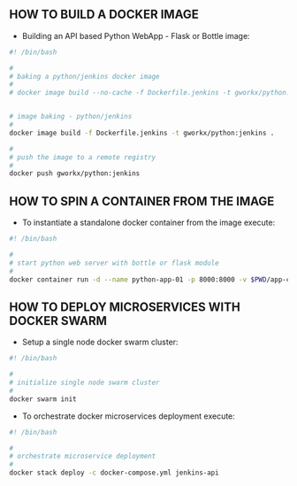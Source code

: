 ## HOW TO BUILD A DOCKER IMAGE

+ Building an API based Python WebApp - Flask or Bottle image:

```sh
#! /bin/bash

#
# baking a python/jenkins docker image
#
# docker image build --no-cache -f Dockerfile.jenkins -t gworkx/python:jenkins .


# image baking - python/jenkins
#
docker image build -f Dockerfile.jenkins -t gworkx/python:jenkins .

#
# push the image to a remote registry
#
docker push gworkx/python:jenkins
```

## HOW TO SPIN A CONTAINER FROM THE IMAGE

+ To instantiate a standalone docker container from the image execute:

```sh
#! /bin/bash

#
# start python web server with bottle or flask module
#
docker container run -d --name python-app-01 -p 8000:8000 -v $PWD/app-code:/app:ro gworkx/python:jenkins
```

## HOW TO DEPLOY MICROSERVICES WITH DOCKER SWARM

+ Setup a single node docker swarm cluster:

```sh
#! /bin/bash

#
# initialize single node swarm cluster
#
docker swarm init
```

+ To orchestrate docker microservices deployment execute:

```sh
#! /bin/bash

#
# orchestrate microservice deployment
#
docker stack deploy -c docker-compose.yml jenkins-api
```
